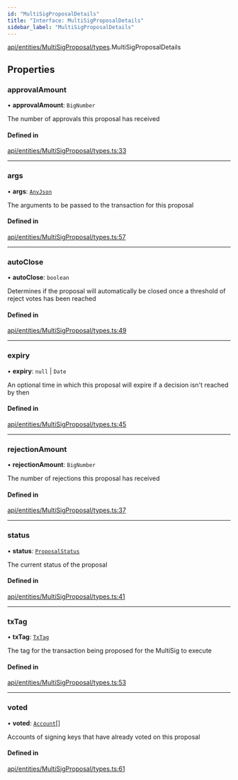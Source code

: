 ```yaml
---
id: "MultiSigProposalDetails"
title: "Interface: MultiSigProposalDetails"
sidebar_label: "MultiSigProposalDetails"
---
```


[api/entities/MultiSigProposal/types](../../../../../../modules/API/Entities/MultiSigProposal/Types/Types.md).MultiSigProposalDetails

## Properties

### approvalAmount

• **approvalAmount**: `BigNumber`

The number of approvals this proposal has received

#### Defined in

[api/entities/MultiSigProposal/types.ts:33](https://github.com/PolymeshAssociation/polymesh-sdk/blob/978e4ded6/src/api/entities/MultiSigProposal/types.ts#L33)

___

### args

• **args**: [`AnyJson`](../../../../../../modules/API/Entities/MultiSigProposal/Types/Types.md#anyjson)

The arguments to be passed to the transaction for this proposal

#### Defined in

[api/entities/MultiSigProposal/types.ts:57](https://github.com/PolymeshAssociation/polymesh-sdk/blob/978e4ded6/src/api/entities/MultiSigProposal/types.ts#L57)

___

### autoClose

• **autoClose**: `boolean`

Determines if the proposal will automatically be closed once a threshold of reject votes has been reached

#### Defined in

[api/entities/MultiSigProposal/types.ts:49](https://github.com/PolymeshAssociation/polymesh-sdk/blob/978e4ded6/src/api/entities/MultiSigProposal/types.ts#L49)

___

### expiry

• **expiry**: ``null`` \| `Date`

An optional time in which this proposal will expire if a decision isn't reached by then

#### Defined in

[api/entities/MultiSigProposal/types.ts:45](https://github.com/PolymeshAssociation/polymesh-sdk/blob/978e4ded6/src/api/entities/MultiSigProposal/types.ts#L45)

___

### rejectionAmount

• **rejectionAmount**: `BigNumber`

The number of rejections this proposal has received

#### Defined in

[api/entities/MultiSigProposal/types.ts:37](https://github.com/PolymeshAssociation/polymesh-sdk/blob/978e4ded6/src/api/entities/MultiSigProposal/types.ts#L37)

___

### status

• **status**: [`ProposalStatus`](../../../../../../enums/API/Entities/MultiSigProposal/Types/ProposalStatus/ProposalStatus.md)

The current status of the proposal

#### Defined in

[api/entities/MultiSigProposal/types.ts:41](https://github.com/PolymeshAssociation/polymesh-sdk/blob/978e4ded6/src/api/entities/MultiSigProposal/types.ts#L41)

___

### txTag

• **txTag**: [`TxTag`](../../../../../../modules/Generated/Types/Types.md#txtag)

The tag for the transaction being proposed for the MultiSig to execute

#### Defined in

[api/entities/MultiSigProposal/types.ts:53](https://github.com/PolymeshAssociation/polymesh-sdk/blob/978e4ded6/src/api/entities/MultiSigProposal/types.ts#L53)

___

### voted

• **voted**: [`Account`](../../../../../../classes/API/Entities/Account/Account.md)[]

Accounts of signing keys that have already voted on this proposal

#### Defined in

[api/entities/MultiSigProposal/types.ts:61](https://github.com/PolymeshAssociation/polymesh-sdk/blob/978e4ded6/src/api/entities/MultiSigProposal/types.ts#L61)
